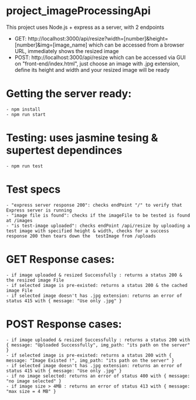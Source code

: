# project_imageProcessingApi
This project uses Node.js + express as a server, with 2 endpoints
  - GET: http://localhost:3000/api/resize?width=[number]&height=[number]&img=[image_name] which can be accessed from a browser URL, immediately shows the resized image
  - POST: http://localhost:3000/api/resize which can be accessed via GUI on "front-end/index.html", just choose an image with .jpg extension, define its height and width and your resized image will be ready

  # Getting the server ready:
    - npm install
    - npm run start
  
  # Testing: uses jasmine tesing & supertest dependinces
    - npm run test
  
  # Test specs
    - "express server response 200": checks endPoint "/" to verify that Express server is running
    - "image file is found": checks if the imageFile to be tested is found at /images
    - "is test-image uploaded": checks endPoint /api/resize by uploading a test image with specified height & width, checks for a success response 200 then tears down the  testImage from /uploads

  # GET Response cases:
    - if image uploaded & resized Successfully : returns a status 200 & the resized image File
    - if selected image is pre-existed: returns a status 200 & the cached image File
    - if selected image doesn't has .jpg extension: returns an error of status 415 with { message: "Use only .jpg" }

# POST Response cases:
    - if image uploaded & resized Successfully : returns a status 200 with { message: "Uploaded Successfully", img_path: "its path on the server" }
    - if selected image is pre-existed: returns a status 200 with { message: "Image Existed !", img_path: "its path on the server" }
    - if selected image doesn't has .jpg extension: returns an error of status 415 with { message: "Use only .jpg" }
    - if no image selected: returns an error of status 400 with { message: "no image selected" }
    - if image size > 4MB : returns an error of status 413 with { message: "max size = 4 MB" }
